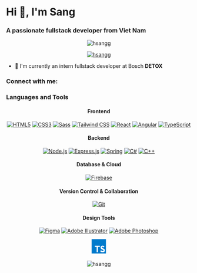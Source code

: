 # Hi 👋, I'm Sang

### A passionate fullstack developer from Viet Nam

<p align="center">
  <img src="https://komarev.com/ghpvc/?username=hsangg&label=Profile%20views&color=0e75b6&style=flat" alt="hsangg" />
</p>

<p align="center">
  <a href="https://github.com/ryo-ma/github-profile-trophy">
    <img src="https://github-profile-trophy.vercel.app/?username=hsangg" alt="hsangg" />
  </a>
</p>

- 🌱 I'm currently an intern fullstack developer at Bosch **DETOX**

### Connect with me:

<!-- Add your social links here -->
### Languages and Tools

<div align="center">

#### Frontend
[<img src="https://img.shields.io/badge/HTML5-E34F26?style=for-the-badge&logo=html5&logoColor=white" alt="HTML5" />](https://www.w3.org/html/)
[<img src="https://img.shields.io/badge/CSS3-1572B6?style=for-the-badge&logo=css3&logoColor=white" alt="CSS3" />](https://www.w3schools.com/css/)
[<img src="https://img.shields.io/badge/Sass-CC6699?style=for-the-badge&logo=sass&logoColor=white" alt="Sass" />](https://sass-lang.com)
[<img src="https://img.shields.io/badge/Tailwind_CSS-38B2AC?style=for-the-badge&logo=tailwind-css&logoColor=white" alt="Tailwind CSS" />](https://tailwindcss.com/)
[<img src="https://img.shields.io/badge/React-20232A?style=for-the-badge&logo=react&logoColor=61DAFB" alt="React" />](https://reactjs.org/)
[<img src="https://img.shields.io/badge/Angular-DD0031?style=for-the-badge&logo=angular&logoColor=white" alt="Angular" />](https://angular.io)
[<img src="https://img.shields.io/badge/TypeScript-007ACC?style=for-the-badge&logo=typescript&logoColor=white" alt="TypeScript" />](https://www.typescriptlang.org/)

#### Backend
[<img src="https://img.shields.io/badge/Node.js-339933?style=for-the-badge&logo=nodedotjs&logoColor=white" alt="Node.js" />](https://nodejs.org)
[<img src="https://img.shields.io/badge/Express.js-000000?style=for-the-badge&logo=express&logoColor=white" alt="Express.js" />](https://expressjs.com)
[<img src="https://img.shields.io/badge/Spring-6DB33F?style=for-the-badge&logo=spring&logoColor=white" alt="Spring" />](https://spring.io/)
[<img src="https://img.shields.io/badge/C%23-239120?style=for-the-badge&logo=c-sharp&logoColor=white" alt="C#" />](https://www.w3schools.com/cs/)
[<img src="https://img.shields.io/badge/C++-00599C?style=for-the-badge&logo=c%2B%2B&logoColor=white" alt="C++" />](https://www.w3schools.com/cpp/)

#### Database & Cloud
[<img src="https://img.shields.io/badge/Firebase-FFCA28?style=for-the-badge&logo=firebase&logoColor=black" alt="Firebase" />](https://firebase.google.com/)

#### Version Control & Collaboration
[<img src="https://img.shields.io/badge/Git-F05032?style=for-the-badge&logo=git&logoColor=white" alt="Git" />](https://git-scm.com/)

#### Design Tools
[<img src="https://img.shields.io/badge/Figma-F24E1E?style=for-the-badge&logo=figma&logoColor=white" alt="Figma" />](https://www.figma.com/)
[<img src="https://img.shields.io/badge/Adobe_Illustrator-FF9A00?style=for-the-badge&logo=adobe%20illustrator&logoColor=white" alt="Adobe Illustrator" />](https://www.adobe.com/products/illustrator.html)
[<img src="https://img.shields.io/badge/Adobe_Photoshop-31A8FF?style=for-the-badge&logo=adobe%20photoshop&logoColor=white" alt="Adobe Photoshop" />](https://www.photoshop.com/en)

</div>

<p align="center">
  <a href="https://www.typescriptlang.org/" target="_blank" rel="noreferrer">
    <img src="https://raw.githubusercontent.com/devicons/devicon/master/icons/typescript/typescript-original.svg" alt="typescript" width="40" height="40"/>
  </a>
</p>

<p align="center">
  <img align="center" src="https://github-readme-stats.vercel.app/api/top-langs?username=hsangg&show_icons=true&locale=en&layout=compact" alt="hsangg" />
</p>

